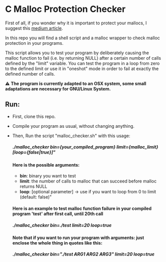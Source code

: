 # C Malloc Protection Checker

First of all, if you wonder why it is important to protect your mallocs, I suggest this [medium article](https://medium.com/pvs-studio/why-it-is-important-to-check-what-the-malloc-function-returned-ba39f3d13a83).

In this repo you will find a shell script and a malloc wrapper to check malloc protection in your programs.

This script allows you to test your program by deliberately causing the malloc function to fail (i.e. by returning NULL) after a certain number of calls defined by the "limit" variable.
You can test the program in a loop from zero to the defined limit or use it in "oneshot" mode in order to fail at exactly the defined number of calls.

:warning: **The program is currently adapted to an OSX system, some small adaptations are necessary for GNU/Linux System.**

## Run:

- First, clone this repo.
- Compile your program as usual, without changing anything.
- Then, Run the script "malloc_checker.sh" with this usage:

  ##### ./malloc_checker bin={your_compiled_program} limit={malloc_limit} [loop={false|true}]"
  
  #### Here is the possible arguments: 
  
  - **bin**: binary you want to test
  - **limit**: the number of calls to malloc that can succeed before malloc returns NULL
  - **loop**: [optional parameter] -> use if you want to loop from 0 to limit (default: false)"
  
  #### Here is an example to test malloc function failure in your compiled program 'test' after first call, until 20th call
  
  ##### ./malloc_checker bin=./test limit=20 loop=true
  
  **Note that if you want to run your program with arguments: just enclose the whole thing in quotes like this:**
  
   ##### ./malloc_checker bin="./test ARG1 ARG2 ARG3" limit=20 loop=true
